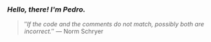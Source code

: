 ### *Hello, there! I'm Pedro.*
> ″*If the code and the comments do not match, possibly both are incorrect.*″
 — Norm Schryer
